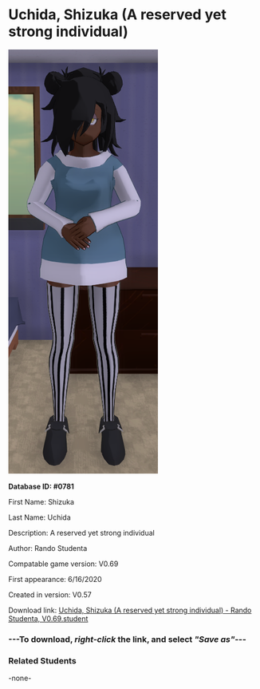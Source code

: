# Uchida, Shizuka (A reserved yet strong individual)

<img src="../../Files/Images/Uchida, Shizuka (A reserved yet strong individual).png" title="Uchida, Shizuka (A reserved yet strong individual) - Rando Studenta, V0.69">

**Database ID: #0781**

First Name: Shizuka

Last Name: Uchida

Description: A reserved yet strong individual

Author: Rando Studenta

Compatable game version: V0.69

First appearance: 6/16/2020

Created in version: V0.57

Download link: <a href="https://raw.githubusercontent.com/Arbiter1223/Daigaku-Gurashi-Custom-Students/master/Files/Student%20Files/Uchida%2C%20Shizuka%20(A%20reserved%20yet%20strong%20individual)%20-%20Rando%20Studenta%2C%20V0.69.student">Uchida, Shizuka (A reserved yet strong individual) - Rando Studenta, V0.69.student</a>

### ---**To download, _right-click_ the link, and select _"Save as"_**---

### Related Students

-none-
